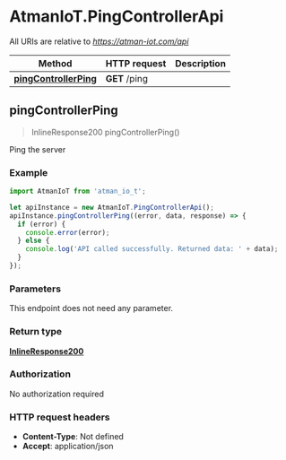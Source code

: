 # AtmanIoT.PingControllerApi

All URIs are relative to *https://atman-iot.com/api*

Method | HTTP request | Description
------------- | ------------- | -------------
[**pingControllerPing**](PingControllerApi.md#pingControllerPing) | **GET** /ping | 



## pingControllerPing

> InlineResponse200 pingControllerPing()



Ping the server

### Example

```javascript
import AtmanIoT from 'atman_io_t';

let apiInstance = new AtmanIoT.PingControllerApi();
apiInstance.pingControllerPing((error, data, response) => {
  if (error) {
    console.error(error);
  } else {
    console.log('API called successfully. Returned data: ' + data);
  }
});
```

### Parameters

This endpoint does not need any parameter.

### Return type

[**InlineResponse200**](InlineResponse200.md)

### Authorization

No authorization required

### HTTP request headers

- **Content-Type**: Not defined
- **Accept**: application/json

